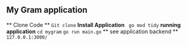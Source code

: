 ## My Gram application
** Clone Code **
``` Git clone ```
**Install Application**
``` go mod tidy```
**running application**
``` cd mygram ```
``` go run main.go ```
** see application backend **
``` 127.0.0.1:3000/ ```
